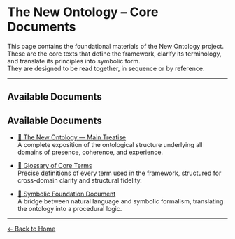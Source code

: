 # The New Ontology – Core Documents

This page contains the foundational materials of the New Ontology project.  
These are the core texts that define the framework, clarify its terminology, and translate its principles into symbolic form.  
They are designed to be read together, in sequence or by reference.

---

## Available Documents

## Available Documents

- [📘 The New Ontology — Main Treatise](/the-new-ontology---public-release/assets/pdfs/1.%20THE%20NEW%20ONTOLOGY.pdf)  
  A complete exposition of the ontological structure underlying all domains of presence, coherence, and experience.

- [📗 Glossary of Core Terms](/the-new-ontology---public-release/assets/pdfs/2.%20Glossary.pdf)  
  Precise definitions of every term used in the framework, structured for cross-domain clarity and structural fidelity.

- [📙 Symbolic Foundation Document](/the-new-ontology---public-release/assets/pdfs/3.%20Symbolic%20Foundation.pdf)  
  A bridge between natural language and symbolic formalism, translating the ontology into a procedural logic.

---
[← Back to Home](/the-new-ontology---public-release/)
